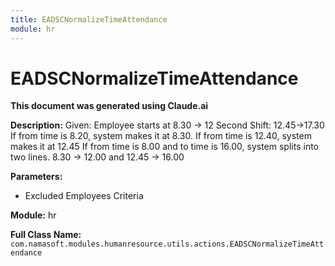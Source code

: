 ```yaml
---
title: EADSCNormalizeTimeAttendance
module: hr
---
```



<div class='entity-flows'>

# EADSCNormalizeTimeAttendance

**This document was generated using Claude.ai**

**Description:** Given: Employee starts at 8.30 -> 12
Second Shift: 12.45->17.30
If from time is 8.20, system makes it at 8.30.
If from time is 12.40, system makes it at 12.45
If from time is 8.00 and to time is 16.00, system splits into two lines. 8.30 -> 12.00 and 12.45 -> 16.00

**Parameters:**
- Excluded Employees Criteria

**Module:** hr

**Full Class Name:** `com.namasoft.modules.humanresource.utils.actions.EADSCNormalizeTimeAttendance`


</div>

